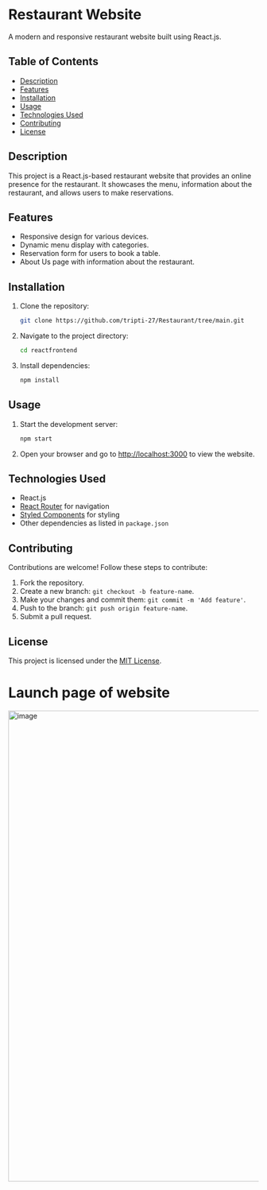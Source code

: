 # Restaurant Website

A modern and responsive restaurant website built using React.js.

## Table of Contents

- [Description](#description)
- [Features](#features)
- [Installation](#installation)
- [Usage](#usage)
- [Technologies Used](#technologies-used)
- [Contributing](#contributing)
- [License](#license)

## Description

This project is a React.js-based restaurant website that provides an online presence for the restaurant. It showcases the menu, information about the restaurant, and allows users to make reservations.

## Features

- Responsive design for various devices.
- Dynamic menu display with categories.
- Reservation form for users to book a table.
- About Us page with information about the restaurant.

## Installation

1. Clone the repository:

   ```bash
   git clone https://github.com/tripti-27/Restaurant/tree/main.git
   ```

2. Navigate to the project directory:

   ```bash
   cd reactfrontend
   ```

3. Install dependencies:

   ```bash
   npm install
   ```

## Usage

1. Start the development server:

   ```bash
   npm start
   ```

2. Open your browser and go to [http://localhost:3000](http://localhost:3000) to view the website.

## Technologies Used

- React.js
- [React Router](https://reactrouter.com/) for navigation
- [Styled Components](https://styled-components.com/) for styling
- Other dependencies as listed in `package.json`

## Contributing

Contributions are welcome! Follow these steps to contribute:

1. Fork the repository.
2. Create a new branch: `git checkout -b feature-name`.
3. Make your changes and commit them: `git commit -m 'Add feature'`.
4. Push to the branch: `git push origin feature-name`.
5. Submit a pull request.

## License

This project is licensed under the [MIT License](LICENSE).

# Launch page of website

<img width="948" alt="image" src="https://github.com/tripti-27/Restaurant/assets/107769188/1a3d9f49-b6c5-4eef-9447-402c964f5e7a">

